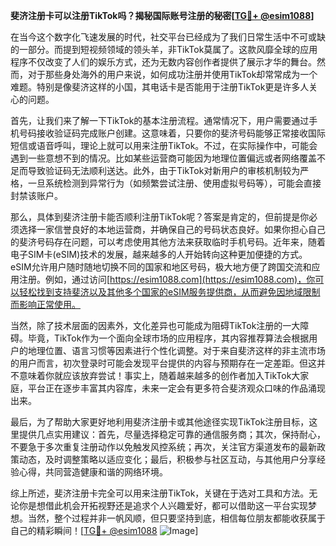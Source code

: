 **斐济注册卡可以注册TikTok吗？揭秘国际账号注册的秘密[[TG💪+ @esim1088](https://t.me/s/esim1088)]**

在当今这个数字化飞速发展的时代，社交平台已经成为了我们日常生活中不可或缺的一部分。而提到短视频领域的领头羊，非TikTok莫属了。这款风靡全球的应用程序不仅改变了人们的娱乐方式，还为无数内容创作者提供了展示才华的舞台。然而，对于那些身处海外的用户来说，如何成功注册并使用TikTok却常常成为一个难题。特别是像斐济这样的小国，其电话卡是否能用于注册TikTok更是许多人关心的问题。

首先，让我们来了解一下TikTok的基本注册流程。通常情况下，用户需要通过手机号码接收验证码完成账户创建。这意味着，只要你的斐济号码能够正常接收国际短信或语音呼叫，理论上就可以用来注册TikTok。不过，在实际操作中，可能会遇到一些意想不到的情况。比如某些运营商可能因为地理位置偏远或者网络覆盖不足而导致验证码无法顺利送达。此外，由于TikTok对新用户的审核机制较为严格，一旦系统检测到异常行为（如频繁尝试注册、使用虚拟号码等），可能会直接封禁该账户。

那么，具体到斐济注册卡能否顺利注册TikTok呢？答案是肯定的，但前提是你必须选择一家信誉良好的本地运营商，并确保自己的号码状态良好。如果你担心自己的斐济号码存在问题，可以考虑使用其他方法来获取临时手机号码。近年来，随着电子SIM卡(eSIM)技术的发展，越来越多的人开始转向这种更加便捷的方式。eSIM允许用户随时随地切换不同的国家和地区号码，极大地方便了跨国交流和应用注册。例如，通过访问[https://esim1088.com](https://esim1088.com)，你可以轻松找到支持斐济以及其他多个国家的eSIM服务提供商，从而避免因地域限制而影响正常使用。

当然，除了技术层面的因素外，文化差异也可能成为阻碍TikTok注册的一大障碍。毕竟，TikTok作为一个面向全球市场的应用程序，其内容推荐算法会根据用户的地理位置、语言习惯等因素进行个性化调整。对于来自斐济这样的非主流市场的用户而言，初次登录时可能会发现平台提供的内容与预期存在一定差距。但这并不意味着你就应该放弃尝试！事实上，随着越来越多的创作者加入TikTok大家庭，平台正在逐步丰富其内容库，未来一定会有更多符合斐济观众口味的作品涌现出来。

最后，为了帮助大家更好地利用斐济注册卡或其他途径实现TikTok注册目标，这里提供几点实用建议：首先，尽量选择稳定可靠的通信服务商；其次，保持耐心，不要急于多次重复注册动作以免触发风控系统；再次，关注官方渠道发布的最新政策动态，及时调整策略以适应变化；最后，积极参与社区互动，与其他用户分享经验心得，共同营造健康和谐的网络环境。

综上所述，斐济注册卡完全可以用来注册TikTok，关键在于选对工具和方法。无论你是想借此机会开拓视野还是追求个人兴趣爱好，都可以借助这一平台实现梦想。当然，整个过程并非一帆风顺，但只要坚持到底，相信每位朋友都能收获属于自己的精彩瞬间！[[TG💪+ @esim1088](https://t.me/s/esim1088) ![Image](https://i.postimg.cc/4NQfJmqS/Snipaste-2025-05-13-00-14-12.png)]